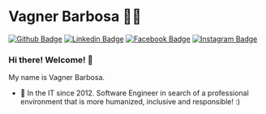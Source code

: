 # Vagner Barbosa 👨‍💻

[![Github Badge](https://img.shields.io/badge/-Github-000?style=flat-square&logo=Github&logoColor=white&link=https://github.com/lucasgdb)](https://github.com/vagnerbarbosa) [![Linkedin Badge](https://img.shields.io/badge/-LinkedIn-blue?style=flat-square&logo=Linkedin&logoColor=white&link=https://www.linkedin.com/in/vagnerbarbosa/)](https://www.linkedin.com/in/vagnerbarbosa/) [![Facebook Badge](https://img.shields.io/badge/-Facebook-4267B2?style=flat-square&labelColor=4267B2&logo=facebook&logoColor=white&link=https://www.facebook.com/vagner.barbosa)](https://www.facebook.com/vagner.barbosa) [![Instagram Badge](https://img.shields.io/badge/-Instagram-C13584?style=flat-square&labelColor=C13584&logo=instagram&logoColor=white&link=https://www.instagram.com/codepwr/)](https://www.instagram.com/__vagnerbarbosa/)

### Hi there! Welcome! 👋 

My name is Vagner Barbosa.
 - 💙 In the IT since 2012. Software Engineer in search of a professional environment that is more humanized, inclusive and responsible! :)

